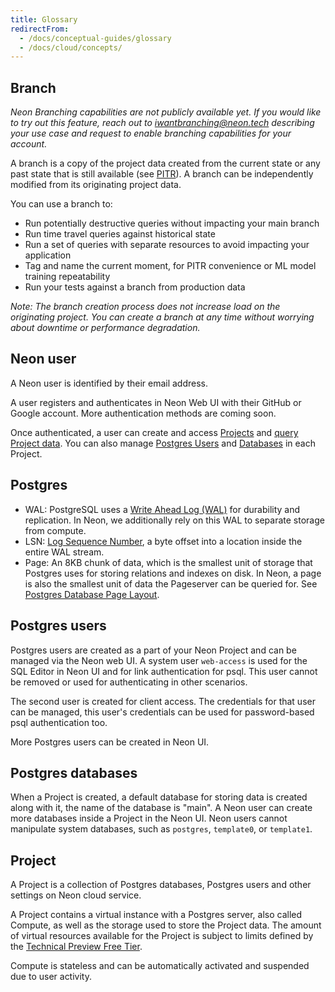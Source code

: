 ```yaml
---
title: Glossary
redirectFrom:
  - /docs/conceptual-guides/glossary
  - /docs/cloud/concepts/
---
```


<a id="branches-coming-soon/"></a>

## Branch

_Neon Branching capabilities are not publicly available yet. If you would like to try out this feature, reach out to iwantbranching@neon.tech describing your use case and request to enable branching capabilities for your account._

A branch is a copy of the project data created from the current state or any past state that is still available (see [PITR](../technical-preview-free-tier/#point-in-time-reset)). A branch can be independently modified from its originating project data.

You can use a branch to:

- Run potentially destructive queries without impacting your main branch
- Run time travel queries against historical state
- Run a set of queries with separate resources to avoid impacting your application
- Tag and name the current moment, for PITR convenience or ML model training repeatability
- Run your tests against a branch from production data

_Note: The branch creation process does not increase load on the originating project. You can create a branch at any time without worrying about downtime or performance degradation._

## Neon user

A Neon user is identified by their email address.

A user registers and authenticates in Neon Web UI with their GitHub or Google account. More authentication methods are coming soon.

Once authenticated, a user can create and access [Projects](#project) and [query Project data](../../get-started-with-neon/tutorials#query-via-ui). You can also manage [Postgres Users](#postgres-users) and [Databases](#postgres-databases) in each Project.

## Postgres

- WAL: PostgreSQL uses a [Write Ahead Log (WAL)](https://www.postgresql.org/docs/current/wal-intro.html) for durability and replication. In Neon, we additionally rely on this WAL to separate storage from compute.
- LSN: [Log Sequence Number](https://www.postgresql.org/docs/current/datatype-pg-lsn.html), a byte offset into a location inside the entire WAL stream.
- Page: An 8KB chunk of data, which is the smallest unit of storage that Postgres uses for storing relations and indexes on disk. In Neon, a page is also the smallest unit of data the Pageserver can be queried for. See [Postgres Database Page Layout](https://www.postgresql.org/docs/current/storage-page-layout.html).

## Postgres users

Postgres users are created as a part of your Neon Project and can be managed via the Neon web UI. A system user `web-access` is used for the SQL Editor in Neon UI and for link authentication for psql. This user cannot be removed or used for authenticating in other scenarios.

The second user is created for client access. The credentials for that user can be managed, this user's credentials can be used for password-based psql authentication too.

More Postgres users can be created in Neon UI.

## Postgres databases

When a Project is created, a default database for storing data is created along with it, the name of the database is "main". A Neon user can create more databases inside a Project in the Neon UI. Neon users cannot manipulate system databases, such as `postgres`, `template0`, or `template1`.

## Project

A Project is a collection of Postgres databases, Postgres users and other settings on Neon cloud service.

A Project contains a virtual instance with a Postgres server, also called Compute, as well as the storage used to store the Project data. The amount of virtual resources available for the Project is subject to limits defined by the [Technical Preview Free Tier](../technical-preview-free-tier).

Compute is stateless and can be automatically activated and suspended due to user activity.

